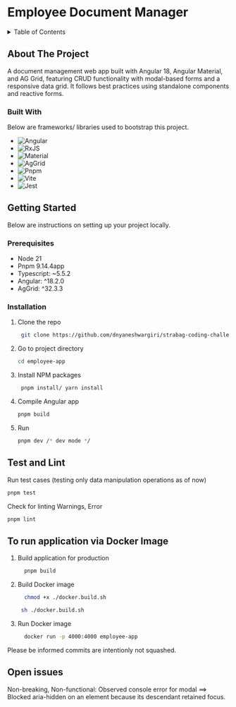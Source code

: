 # Employee Document Manager

<details>
  <summary>Table of Contents</summary>
  <ol>
    <li>
      <a href="#about-the-project">About The Project</a>
      <ul>
        <li><a href="#built-with">Built With</a></li>
      </ul>
    </li>
    <li>
      <a href="#getting-started">Getting Started</a>
      <ul>
        <li><a href="#prerequisites">Prerequisites</a></li>
        <li><a href="#installation">Installation</a></li>
      </ul>
    </li>
    <li><a href="https://dnyaneshwargiri-employee-app.netlify.app/" target="blank">Live Demo</a></li>
  </ol>
</details>

<!-- ABOUT THE PROJECT -->

## About The Project

A document management web app built with Angular 18, Angular Material, and AG Grid, featuring CRUD functionality with modal-based forms and a responsive data grid. It follows best practices using standalone components and reactive forms.

### Built With

Below are frameworks/ libraries used to bootstrap this project.

- ![Angular](https://img.shields.io/badge/angular-%23F442D8.svg?style=for-the-badge&logo=angular&logoColor=%23FFFFFF)
- ![RxJS](https://img.shields.io/badge/rxjs-%23B7178C.svg?style=for-the-badge&logo=reactivex&logoColor=white)
- ![Material](https://img.shields.io/badge/-Material-%230170FE?style=for-the-badge&logo=Material&logoColor=white)
- ![AgGrid](https://img.shields.io/badge/-AgrGrid-%230170FE?style=for-the-badge&logo=aggrid&logoColor=white)
- ![Pnpm](https://img.shields.io/badge/pnpm-%232C8EBB.svg?style=for-the-badge&logo=pnpm&logoColor=white)
- ![Vite](https://img.shields.io/badge/vite-%23646CFF.svg?style=for-the-badge&logo=vite&logoColor=white)
- ![Jest](https://img.shields.io/badge/jest-%23C63D14.svg?style=for-the-badge&logo=jest&logoColor=%23FFFFFF)

## Getting Started

Below are instructions on setting up your project locally.

### Prerequisites

- Node 21
- Pnpm 9.14.4app
- Typescript: ~5.5.2
- Angular: ^18.2.0
- AgGrid: ^32.3.3

### Installation

1. Clone the repo
   ```sh
    git clone https://github.com/dnyaneshwargiri/strabag-coding-challenge.git
   ```
2. Go to project directory
    ```sh
    cd employee-app
   ```
3. Install NPM packages
   ```sh
    pnpm install/ yarn install
   ```
4. Compile Angular app
   ```sh
   pnpm build
   ```
5. Run
   ```sh
   pnpm dev /* dev mode */
   ```

## Test and Lint

Run test cases (testing only data manipulation operations as of now)

```sh
pnpm test
```

Check for linting Warnings, Error

```sh
pnpm lint
```

## To run application via Docker Image

1. Build application for production
   ```sh
     pnpm build
   ```
2. Build Docker image
   ```sh
     chmod +x ./docker.build.sh
   ```
   ```sh
    sh ./docker.build.sh
   ```
3. Run Docker image
   ```sh
     docker run -p 4000:4000 employee-app
   ```

Please be informed commits are intentionly not squashed.

## Open issues
Non-breaking, Non-functional: Observed console error for modal ==> Blocked aria-hidden on an element because its descendant retained focus.